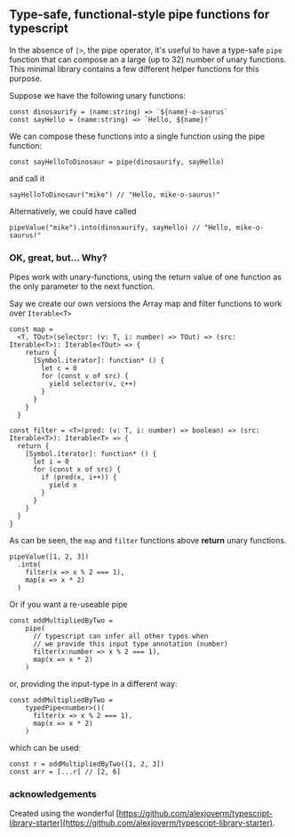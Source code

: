 ## Type-safe, functional-style pipe functions for typescript

In the absence of `|>`, the pipe operator, it's useful to have a type-safe `pipe` function that can compose an a large (up to 32) number of unary functions. This minimal library contains a few different helper functions for this purpose.

Suppose we have the following unary functions:

    const dinosaurify = (name:string) => `${name}-o-saurus`
    const sayHello = (name:string) => `Hello, ${name}!`

We can compose these functions into a single function using the pipe function:

    const sayHelloToDinosaur = pipe(dinosaurify, sayHello)

and call it

    sayHelloToDinosaur("mike") // "Hello, mike-o-saurus!"

Alternatively, we could have called

    pipeValue("mike").into(dinosaurify, sayHello) // "Hello, mike-o-saurus!"

### OK, great, but... Why?

Pipes work with unary-functions, using the return value of one function as the only parameter to the next function.

Say we create our own versions the Array map and filter functions to work over `Iterable<T>`

    const map =
      <T, TOut>(selector: (v: T, i: number) => TOut) => (src: Iterable<T>): Iterable<TOut> => {
        return {
          [Symbol.iterator]: function* () {
            let c = 0
            for (const v of src) {
              yield selector(v, c++)
            }
          }
        }
      }

    const filter = <T>(pred: (v: T, i: number) => boolean) => (src: Iterable<T>): Iterable<T> => {
      return {
        [Symbol.iterator]: function* () {
          let i = 0
          for (const x of src) {
            if (pred(x, i++)) {
              yield x
            }
          }
        }
      }
    }

As can be seen, the `map` and `filter` functions above **return** unary functions.

    pipeValue([1, 2, 3])
      .into(
        filter(x => x % 2 === 1),
        map(x => x * 2)
      )

Or if you want a re-useable pipe

    const oddMultipliedByTwo =
        pipe(
          // typescript can infer all other types when 
          // we provide this input type annotation (number)
          filter(x:number => x % 2 === 1), 
          map(x => x * 2)
        )

or, providing the input-type in a different way:

    const oddMultipliedByTwo =
        typedPipe<number>()(
          filter(x => x % 2 === 1), 
          map(x => x * 2)
        )

which can be used:

    const r = oddMultipliedByTwo([1, 2, 3]) 
    const arr = [...r] // [2, 6]

### acknowledgements

Created using the wonderful [https://github.com/alexjoverm/typescript-library-starter](https://github.com/alexjoverm/typescript-library-starter).
